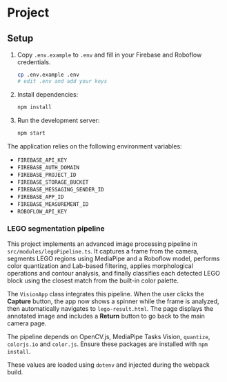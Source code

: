 # Project

## Setup

1. Copy `.env.example` to `.env` and fill in your Firebase and Roboflow credentials.
   ```bash
   cp .env.example .env
   # edit .env and add your keys
   ```
2. Install dependencies:
   ```bash
   npm install
   ```
3. Run the development server:
   ```bash
   npm start
   ```

The application relies on the following environment variables:

- `FIREBASE_API_KEY`
- `FIREBASE_AUTH_DOMAIN`
- `FIREBASE_PROJECT_ID`
- `FIREBASE_STORAGE_BUCKET`
- `FIREBASE_MESSAGING_SENDER_ID`
- `FIREBASE_APP_ID`
- `FIREBASE_MEASUREMENT_ID`
- `ROBOFLOW_API_KEY`

### LEGO segmentation pipeline

This project implements an advanced image processing pipeline in
`src/modules/legoPipeline.ts`. It captures a frame from the camera,
segments LEGO regions using MediaPipe and a Roboflow model, performs
color quantization and Lab-based filtering, applies morphological
operations and contour analysis, and finally classifies each detected
LEGO block using the closest match from the built-in color palette.

The `VisionApp` class integrates this pipeline. When the user clicks the
**Capture** button, the app now shows a spinner while the frame is analyzed,
then automatically navigates to `lego-result.html`. The page displays the
annotated image and includes a **Return** button to go back to the main
camera page.

The pipeline depends on OpenCV.js, MediaPipe Tasks Vision, `quantize`,
`colorjs.io` and `color.js`. Ensure these packages are installed with
`npm install`.

These values are loaded using `dotenv` and injected during the webpack build.
